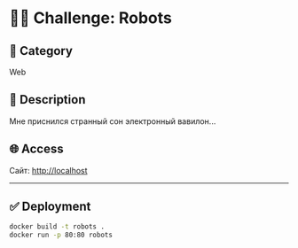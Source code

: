 # 🕵️‍♂️ Challenge: Robots

## 📂 Category
Web

## 🧠 Description
Мне приснился странный сон электронный вавилон...

## 🌐 Access
Сайт: [http://localhost](http://localhost)

---
## ✅ Deployment

```bash
docker build -t robots .
docker run -p 80:80 robots
```
